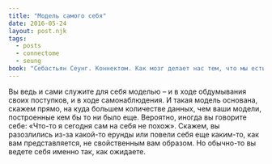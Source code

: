 ```yaml
---
title: "Модель самого себя"
date: 2016-05-24
layout: post.njk
tags:
  - posts
  - connectome
  - seung
book: "Себастьян Сеунг. Коннектом. Как мозг делает нас тем, что мы есть"
---
```


Вы ведь и сами служите для себя моделью – и в ходе обдумывания своих поступков, и в ходе самонаблюдения. И такая модель основана, скажем прямо, на куда большем количестве данных, чем ваши модели, построенные кем бы то ни было еще. Вероятно, иногда вы говорите себе: «Что-то я сегодня сам на себя не похож». Скажем, вы разозлились из-за какой-то ерунды или повели себя еще каким-то, как вам представляется, не свойственным вам образом. Но обычно-то вы ведете себя именно так, как ожидаете.
